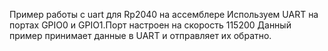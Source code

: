 Пример работы с uart для Rp2040 на ассемблере Используем UART на портах GPIO0 и GPIO1.Порт настроен на скорость 115200
Данный пример принимает данные в UART и отправляет их обратно.
